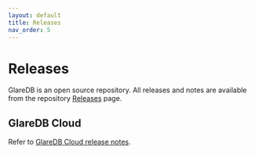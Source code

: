 ```yaml
---
layout: default
title: Releases
nav_order: 5
---
```


# Releases

GlareDB is an open source repository. All releases and notes are available from
the repository [Releases] page.

## GlareDB Cloud

Refer to [GlareDB Cloud release notes].

[GlareDB Cloud release notes]: /cloud/releases/index/
[Releases]: https://github.com/GlareDB/glaredb/releases
